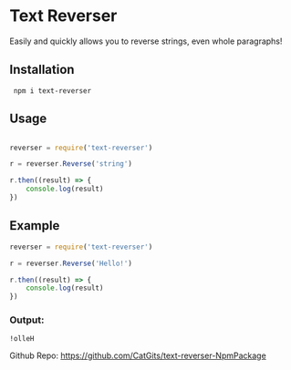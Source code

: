 
# Text Reverser

Easily and quickly allows you to reverse strings, even whole paragraphs!


## Installation

```
 npm i text-reverser 
```
## Usage

```js

reverser = require('text-reverser')

r = reverser.Reverse('string')

r.then((result) => {
    console.log(result)
})
```
## Example

```js
reverser = require('text-reverser')

r = reverser.Reverse('Hello!')

r.then((result) => {
    console.log(result)
})
```

### Output:
```
!olleH

```

Github Repo: https://github.com/CatGits/text-reverser-NpmPackage

